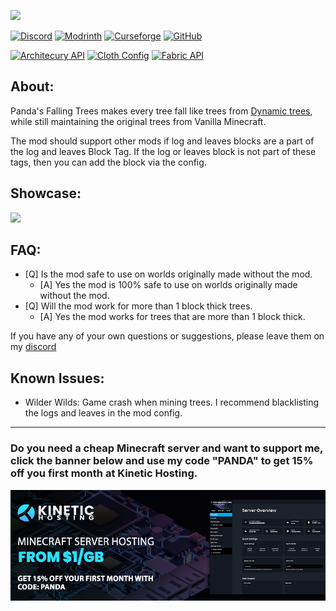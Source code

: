 ![](https://github.com/PandaDap2006/Pandas-Falling-Trees/blob/master/assets_for_readme/banner.png?raw=true)

[![Discord](https://img.shields.io/discord/1021703635178115122?style=for-the-badge&logo=discord&label=Discord&labelColor=black&color=lightblue)](https://discord.gg/wjPt4vEfXb)
[![Modrinth](https://img.shields.io/modrinth/dt/i2kUe4lq?style=for-the-badge&logo=modrinth&label=Modrinth&labelColor=black&color=green)](https://modrinth.com/mod/pandas-falling-trees)
[![Curseforge](https://cf.way2muchnoise.eu/880630.svg?badge_style=for_the_badge)](https://www.curseforge.com/minecraft/mc-mods/pandas-falling-trees)
[![GitHub](https://img.shields.io/github/license/PandaDap2006/Pandas-Falling-Trees?style=for-the-badge&logo=github&label=Github&labelColor=black&color=white)](https://github.com/PandaDap2006/Pandas-Falling-Trees)

[![Architecury API](https://img.shields.io/badge/Architectury%20API-REQUIRED-1?style=for-the-badge&labelColor=black&color=gold)](https://www.curseforge.com/minecraft/mc-mods/architectury-api)
[![Cloth Config](https://img.shields.io/badge/Cloth%20Config-REQUIRED-1?style=for-the-badge&labelColor=black&color=gold)](https://www.curseforge.com/minecraft/mc-mods/cloth-config)
[![Fabric API](https://img.shields.io/badge/Fabric%20API-REQUIRED%20for%20Fabric-1?style=for-the-badge&labelColor=black&color=gold)](https://www.curseforge.com/minecraft/mc-mods/fabric-api)

## About:
Panda's Falling Trees makes every tree fall like trees from [Dynamic trees](https://www.curseforge.com/minecraft/mc-mods/dynamictrees), while still maintaining the original trees from Vanilla Minecraft.

The mod should support other mods if log and leaves blocks are a part of the log and leaves Block Tag.
If the log or leaves block is not part of these tags, then you can add the block via the config.

## Showcase:
![](https://github.com/PandaDap2006/Pandas-Falling-Trees/blob/master/assets_for_readme/showcase_falling_tree_large.gif?raw=true)

## FAQ:
- [Q] Is the mod safe to use on worlds originally made without the mod. 
  - [A] Yes the mod is 100% safe to use on worlds originally made without the mod.
- [Q] Will the mod work for more than 1 block thick trees. 
  - [A] Yes the mod works for trees that are more than 1 block thick.

If you have any of your own questions or suggestions, please leave them on my [discord](https://discord.gg/wjPt4vEfXb)

## Known Issues:
- Wilder Wilds: Game crash when mining trees. I recommend blacklisting the logs and leaves in the mod config.

---
### Do you need a cheap Minecraft server and want to support me, click the banner below and use my code "PANDA" to get 15% off you first month at Kinetic Hosting.
[![](https://github.com/PandaDap2006/PandaDap2006/blob/main/assets_for_readme/kinetic_hosting_banner.png?raw=true)](https://billing.kinetichosting.net/aff.php?aff=476)